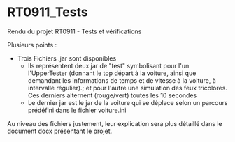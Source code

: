 # RT0911_Tests
Rendu du projet RT0911 - Tests et vérifications

Plusieurs points :
- Trois Fichiers .jar sont disponibles
  - Ils représentent deux jar de "test" symbolisant pour l'un l'UpperTester (donnant le top départ à la voiture, ainsi que demandant les informations de temps et de vitesse à la voiture, à intervalle régulier).; et pour l'autre une simulation des feux tricolores. Ces derniers alternent (rouge/vert) toutes les 10 secondes
  - Le dernier jar est le jar de la voiture qui se déplace selon un parcours prédéfini dans le fichier voiture.ini
 
Au niveau des fichiers justement, leur explication sera plus détaillé dans le document docx présentant le projet.

